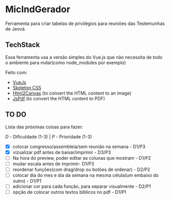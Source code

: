 # MicIndGerador

Ferramenta para criar tabelas de privilégios para reuniões das Testemunhas de Jeová.

## TechStack  

Essa ferramenta usa a versão simples do Vue.js que não necessita de todo o ambiente para rodar(como node_modules por exemplo)

Feito com:

- [VueJs](https://vuejs.org/)
- [Skeleton CSS](http://getskeleton.com/)
- [Html2Canvas](https://html2canvas.hertzen.com/) (to convert the HTML content to an image)
- [JsPdf](https://parall.ax/products/jspdf) (to convert the HTML content to PDF)

## TO DO

Lista das próximas coisas para fazer: 

*D* - Dificuldade (1-3) | *P* - Prioridade (1-3)

- [X] colocar congresso/assembleia/sem reunião na semana - D1/P3
- [X] vizualizar pdf antes de baixar/imprimir - D3/P3
- [ ] Na hora do preview, poder editar as colunas que mostram - D1/P2
- [ ] mudar escala antes de imprimir- D1/P3
- [ ] reordenar funções(com drag/drop ou botões de ordenar) - D2/P2
- [ ] colocar dia do mes e dia da semana na mesma célula(um embaixo do outro) - D1/P1
- [ ] adicionar cor para cada função, para separar visualmente - D2/P1
- [ ] opção de colocar outros textos bíblicos no pdf - D1/P1
